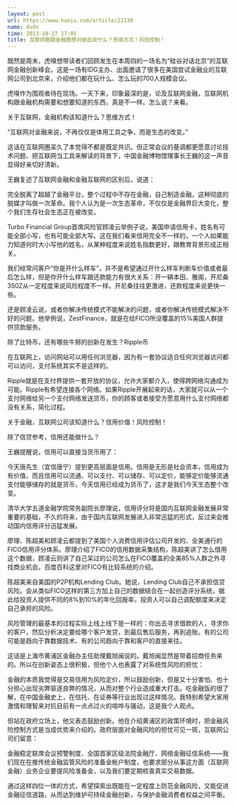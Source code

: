 ```yaml
---
layout: post
url: https://www.huxiu.com/article/22138
name: dvdv
time: 2013-10-27 17:05
title: 互联网圈跟金融圈想对彼此说什么？思维方式！风险控制！
---
```

既然是周末，虎嗅想带读者们回顾发生在本周四的一场名为“硅谷对话北京”的互联网金融创新峰会。这是一场有IDG主办、出面邀请了很多在美国尝试金融业的互联网公司到北京来，介绍他们都在玩什么、怎么玩的700人规模会议。

虎嗅作为围观者待在现场。一天下来，印象最深的是，论及互联网金融，互联网机构跟金融机构需要和想要知道的东西，真是不一样。怎么说？来看。

关于互联网，金融机构该知道什么？思维方式！

“互联网对金融来说，不再仅仅是体用工具之争，而是生态的改变。”

这话在互联网圈呆久了本觉得不都是既定共识。但正常会议的基调都更愿意讨论技术问题、把互联网当工具来解读的背景下，中国金融博物馆理事长王巍的这一声音显得好亲切好清新。

王巍复述了互联网金融和金融互联网的区别后，说道：

完全脱离了超越了金融平台，整个过程中不存在金融，自己制造金融，这种彻底的脱媒才叫做一次革命。我个人认为是一次生态革命，不仅仅是金融界巨大变化，整个我们生存社会生态正在被改变。

Turbo Financial Group首席风险官顾凌云举例子说，美国申请信用卡，姓名有可能全部小写，也有可能全部大写。这在我们看来信用完全不一样的，一个人如果能力知道何时大小写他的姓名，从某种程度来说姓名指数更好，跟教育背景形成正相关。

我们经常问客户“你是开什么样车”，并不是希望通过开什么样车判断车价值或者最后怎么样，但是你开什么样车跟还款能力有很大关系：开一辆本田、雅阁，开尼桑350Z从一定程度来说风险程度不一样。开尼桑往往更激进，还款程度来说更快一些。

还是顾凌云说，或者你解决传统模式不能解决的问题，或者你解决传统模式解决不好的问题。他举例说，ZestFinance，就是在给FICO所没覆盖的15%美国人群提供贷款服务。

除了比特币，还有哪些牛掰的创新在发生？Ripple币

在互联网上，访问网站可以用任何浏览器，因为有一套协议适合任何浏览器访问都可以访问，支付系统其实不是这样的。

Ripple就是在支付界提供一套开放的协议，允许大家都介入，使得跨网络沟通成为可能。Ripple有希望连接各个网络。如果Ripple开展起来的话，大家就可以从一个支付网络给另一个支付网络发送货币，你的顾客或者接受方愿意用什么支付网络都没有关系，简化过程。

关于金融，互联网公司该知道什么？信用价值！风险控制！

除了信贷参考，信用还能做什么？

王巍提醒说，信用可以直接当货币用了：

今天唐先生（宜信唐宁）提到更高层面是信用。信用是无形是社会资本，信用成为有价值，而且信用可以流通、可以支付、可以储存、可以定价，能够定价能够流通支付能够储存的就是货币，今天信用已经成为货币了，这才是我们今天生态整个改变。

清华大学五道金融学院常务副院长廖理说，信用评分将是国内互联网金融发展非常重要的基础，不久的将来，由于国内互联网发展进入非常迅猛的形式，反过来会推动国内信用评分迅猛发展。

廖理、陈超美和顾凌云都提到了美国个人消费信用评估公司开发的、全美通行的FICO信用评分体系。廖理介绍了FICO的信用数据采集结构，陈超美讲了怎么借用这个数据，顾凌云则讲了自己呆过的公司怎么在FICO覆盖的全美85%人群之外寻找商业机会。百度百科这里对FICO有比较系统的介绍。

陈超美来自美国的P2P机构Lending Club。她说，Lending Club自己不承担信贷风险。会从类似FICO这样的第三方加上自己的数据结合在一起创造评分系统，据此给投资人提供不同的8%到10%的年化回报率，投资人可以自己调配额度来决定自己承担的风险。

风险管理的最基本的过程实际上线上线下是一样的：你出去寻求借款的人，寻求你的客户，然后分析决定要给哪个客户发贷，到最后售后服务，再到追账。有的公司可能是趋向于靠数据技术、有的公司趋向于靠和客户的直接来往。

这话是上海市黄浦区金融办主任助理戴旭闽说的。戴旭闽显然是带着招商任务来的。所以在创新姿态上很积极，但他个人也表露了对系统性风险的担忧：

金融的本质我觉得是交易信用为风险定价，所以鼓励创新，但是又十分害怕、也十分担心出现劣弊驱逐良弊的情况，从而对整个行业造成重大打击。吃金融饭的很了解，在中国金融史上，在信托、在证券等行业出现过这样情况。我特别希望大家用激情和理智来对抗目前有一点点过火的喧哗与骚动，这是我个人观点。

但站在政府立场上，他又表态鼓励创新。他在介绍黄浦区的政策环境时，把金融风险控制方式是当成优势来介绍的。政府层面对金融风险的担忧可见一斑，互联网公司们留意：

金融稳定联席会议预警制度、全国首家区级法院金融厅、网络金融征信系统——我们现在在推传统金融监管风险的准备金帐户制度，也要求部分从事这方面（互联网金融）业务企业要提风险准备金，以及我们要定期核查真实交易数据。

通过这样四位一体的方式，希望探索出既能在一定程度上防范金融风险，又能促进金融征信道路，从而达到维护可持续金融创新，与保护金融消费者权益之间平衡。

